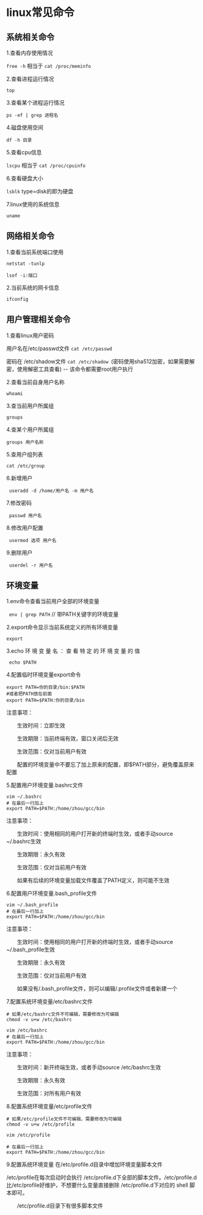 # linux常见命令

## 系统相关命令

1.查看内存使用情况

` free -h ` 相当于 `cat /proc/meminfo`

2.查看进程运行情况

` top `

3.查看某个进程运行情况

`ps -ef | grep 进程名`

4.磁盘使用空间

`df -h 目录 `

5.查看cpu信息

` lscpu ` 相当于 `cat /proc/cpuinfo`

6.查看硬盘大小

`lsblk` type=disk的即为硬盘

7.linux使用的系统信息

` uname `

## 网络相关命令

1.查看当前系统端口使用

`netstat -tunlp`

`lsof -i:端口`

2.当前系统的网卡信息

`ifconfig`




## 用户管理相关命令

1.查看linux用户密码

用户名在/etc/passwd文件 `cat /etc/passwd`

密码在 /etc/shadow文件 `cat /etc/shadow `(密码使用sha512加密，如果需要解密，使用解密工具查看) -- 该命令都需要root用户执行


2.查看当前自身用户名称

`whoami`

3.查当前用户所属组

`groups `

4.查某个用户所属组

`groups 用户名称`

5.查用户组列表

`cat /etc/group`

6.新增用户

` useradd -d /home/用户名 -m 用户名`

7.修改密码

` passwd 用户名`

8.修改用户配置

` usermod 选项 用户名`

9.删除用户

` userdel -r 用户名`

## 环境变量

1.env命令查看当前用户全部的环境变量

` env | grep PATH` // 带PATH关键字的环境变量

2.export命令显示当前系统定义的所有环境变量

` export `

3.echo 环 境 变 量 名 ： 查 看 特 定 的 环 境 变 量 的 值

` echo $PATH`

4.配置临时环境变量export命令

```
export PATH=你的目录/bin:$PATH
#或者把PATH放在前面
export PATH=$PATH:你的目录/bin

```

注意事项：

  生效时间：立即生效

  生效期限：当前终端有效，窗口关闭后无效

  生效范围：仅对当前用户有效

  配置的环境变量中不要忘了加上原来的配置，即$PATH部分，避免覆盖原来配置

5.配置用户环境变量.bashrc文件
```
vim ~/.bashrc
# 在最后一行加上
export PATH=$PATH:/home/zhou/gcc/bin

```
注意事项：

  生效时间：使用相同的用户打开新的终端时生效，或者手动source ~/.bashrc生效

  生效期限：永久有效

  生效范围：仅对当前用户有效

  如果有后续的环境变量加载文件覆盖了PATH定义，则可能不生效

6.配置用户环境变量.bash_profile文件

```
vim ~/.bash_profile
# 在最后一行加上
export PATH=$PATH:/home/zhou/gcc/bin

```
注意事项：

  生效时间：使用相同的用户打开新的终端时生效，或者手动source ~/.bash_profile生效

  生效期限：永久有效

  生效范围：仅对当前用户有效

  如果没有/.bash_profile文件，则可以编辑/.profile文件或者新建一个

7.配置系统环境变量/etc/bashrc文件

```
# 如果/etc/bashrc文件不可编辑，需要修改为可编辑
chmod -v u+w /etc/bashrc
 
vim /etc/bashrc
# 在最后一行加上
export PATH=$PATH:/home/zhou/gcc/bin

```
注意事项：

  生效时间：新开终端生效，或者手动source /etc/bashrc生效

  生效期限：永久有效

  生效范围：对所有用户有效

8.配置系统环境变量/etc/profile文件
```
# 如果/etc/profile文件不可编辑，需要修改为可编辑
chmod -v u+w /etc/profile
 
vim /etc/profile
 
# 在最后一行加上
export PATH=$PATH:/home/zhou/gcc/bin

```
9.配置系统环境变量 在/etc/profile.d目录中增加环境变量脚本文件

/etc/profile在每次启动时会执行 /etc/profile.d下全部的脚本文件。/etc/profile.d比/etc/profile好维护，不想要什么变量直接删除 /etc/profile.d下对应的 shell 脚本即可。

  /etc/profile.d目录下有很多脚本文件

